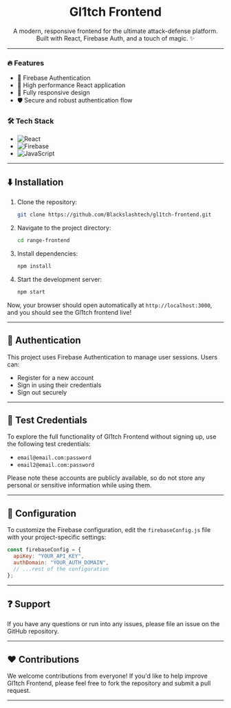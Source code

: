 
<div align="center">
  <h1>Gl1tch Frontend</h1>
</div>

<p align="center">
  A modern, responsive frontend for the ultimate attack-defense platform. Built with React, Firebase Auth, and a touch of magic. ✨
</p>

---

### :fire: Features

- 🔐 Firebase Authentication
- 🚀 High performance React application
- 📱 Fully responsive design
- 🛡️ Secure and robust authentication flow

### :hammer_and_wrench: Tech Stack

- ![React](https://img.shields.io/badge/-React-61DAFB?style=flat-square&logo=react&logoColor=white)
- ![Firebase](https://img.shields.io/badge/-Firebase-FFCA28?style=flat-square&logo=firebase&logoColor=white)
- ![JavaScript](https://img.shields.io/badge/-JavaScript-F7DF1E?style=flat-square&logo=javascript&logoColor=black)

---

## :arrow_down: Installation

1. Clone the repository:

   ```sh
   git clone https://github.com/Blackslashtech/gl1tch-frontend.git
   ```

2. Navigate to the project directory:

   ```sh
   cd range-frontend
   ```

3. Install dependencies:

   ```sh
   npm install
   ```

4. Start the development server:

   ```sh
   npm start
   ```

Now, your browser should open automatically at `http://localhost:3000`, and you should see the Gl1tch frontend live!

---

## :closed_lock_with_key: Authentication

This project uses Firebase Authentication to manage user sessions. Users can:

- Register for a new account
- Sign in using their credentials
- Sign out securely

---

## :key: Test Credentials

To explore the full functionality of Gl1tch Frontend without signing up, use the following test credentials:

- `email@email.com:password`
- `email2@email.com:password`

Please note these accounts are publicly available, so do not store any personal or sensitive information while using them.

---


## :wrench: Configuration

To customize the Firebase configuration, edit the `firebaseConfig.js` file with your project-specific settings:

```js
const firebaseConfig = {
  apiKey: "YOUR_API_KEY",
  authDomain: "YOUR_AUTH_DOMAIN",
  // ...rest of the configuration
};
```

---

## :question: Support

If you have any questions or run into any issues, please file an issue on the GitHub repository.

---

## :heart: Contributions

We welcome contributions from everyone! If you'd like to help improve Gl1tch Frontend, please feel free to fork the repository and submit a pull request.

---

